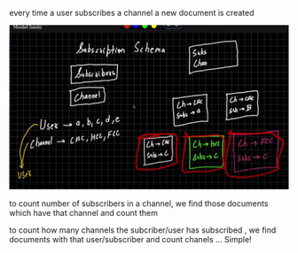 every time a user subscribes a channel a new document is created 

![Subscription](./images/Subscription.png)

to count number of subscribers in a channel, we find those documents which have that channel and count them

to count how many channels the subcriber/user has subscribed , we find documents with that user/subscriber and count chanels ... Simple!

